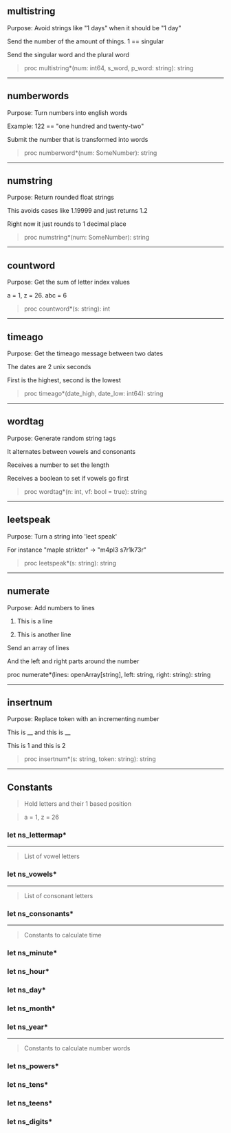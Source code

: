 ## multistring

Purpose: Avoid strings like "1 days" when it should be "1 day"

Send the number of the amount of things. 1 == singular

Send the singular word and the plural word

>proc multistring*(num: int64, s_word, p_word: string): string

---

## numberwords

Purpose: Turn numbers into english words

Example: 122 == "one hundred and twenty-two"

Submit the number that is transformed into words

>proc numberword*(num: SomeNumber): string

---

## numstring

Purpose: Return rounded float strings

This avoids cases like 1.19999 and just returns 1.2

Right now it just rounds to 1 decimal place

>proc numstring*(num: SomeNumber): string

---

## countword

Purpose: Get the sum of letter index values

a = 1, z = 26. abc = 6

>proc countword*(s: string): int

---

## timeago


Purpose: Get the timeago message between two dates

The dates are 2 unix seconds

First is the highest, second is the lowest

>proc timeago*(date_high, date_low: int64): string

---

## wordtag

Purpose: Generate random string tags

It alternates between vowels and consonants

Receives a number to set the length

Receives a boolean to set if vowels go first

>proc wordtag*(n: int, vf: bool = true): string

---

## leetspeak

Purpose: Turn a string into 'leet speak'

For instance "maple strikter" -> "m4pl3 s7r1k73r"

>proc leetspeak*(s: string): string

---

## numerate

Purpose: Add numbers to lines

1) This is a line

2) This is another line

Send an array of lines

And the left and right parts around the number

proc numerate*(lines: openArray[string], left: string, right: string): string

---

## insertnum

Purpose: Replace token with an incrementing number

This is __ and this is __

This is 1 and this is 2

>proc insertnum*(s: string, token: string): string

---

## Constants

> Hold letters and their 1 based position

> a = 1, z = 26

### let ns_lettermap*

---

> List of vowel letters

### let ns_vowels*

---

> List of consonant letters

### let ns_consonants*

---

> Constants to calculate time

### let ns_minute*

### let ns_hour*

### let ns_day*

### let ns_month*

### let ns_year*

---

> Constants to calculate number words

### let ns_powers*

### let ns_tens*

### let ns_teens*

### let ns_digits*